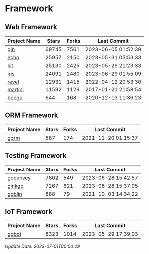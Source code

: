 # Framework

## Web Framework
| Project Name | Stars | Forks | Last Commit |
| ------------ | ----- | ----- | ----------- |
| [gin](https://github.com/gin-gonic/gin) | 69745 | 7561 | 2023-06-05 01:52:39 |
| [echo](https://github.com/labstack/echo) | 25957 | 2150 | 2023-05-31 05:53:33 |
| [kit](https://github.com/go-kit/kit) | 25130 | 2425 | 2023-05-29 21:23:33 |
| [iris](https://github.com/kataras/iris) | 24091 | 2480 | 2023-06-29 01:55:09 |
| [revel](https://github.com/revel/revel) | 12931 | 1415 | 2022-04-12 20:53:30 |
| [martini](https://github.com/go-martini/martini) | 11592 | 1129 | 2017-01-21 21:58:54 |
| [beego](https://github.com/astaxie/beego) | 644 | 168 | 2020-12-13 11:36:23 |

## ORM Framework
| Project Name | Stars | Forks | Last Commit |
| ------------ | ----- | ----- | ----------- |
| [gorm](https://github.com/jinzhu/gorm) | 587 | 174 | 2021-11-20 01:15:37 |

## Testing Framework
| Project Name | Stars | Forks | Last Commit |
| ------------ | ----- | ----- | ----------- |
| [goconvey](https://github.com/smartystreets/goconvey) | 7802 | 549 | 2023-06-28 15:42:57 |
| [ginkgo](https://github.com/onsi/ginkgo) | 7267 | 621 | 2023-06-28 15:37:05 |
| [goblin](https://github.com/franela/goblin) | 888 | 79 | 2021-10-03 14:34:22 |

## IoT Framework
| Project Name | Stars | Forks | Last Commit |
| ------------ | ----- | ----- | ----------- |
| [gobot](https://github.com/hybridgroup/gobot) | 8323 | 1014 | 2023-05-29 17:39:03 |

*Update Date: 2023-07-01T00:00:29*